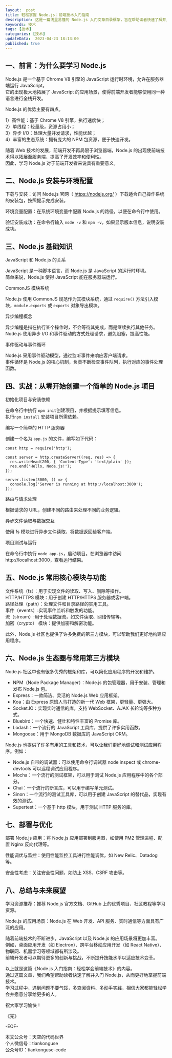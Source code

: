 ```yaml
---   
layout:  post  
title: 轻松掌握 Node.js：前端技术入门指南      
description: 这是一篇浅显易懂的 Node.js 入门文章目录框架，旨在帮助读者快速了解并入门 Node.js，从而更好地掌握前端技术。希望大家能轻松学会并愿意分享给更多的人。   
keywords: 技术  
tags: [技术]    
categories: [技术]  
updateData:  2023-04-23 18:13:00  
published: true  
---  
```



## 一、前言：为什么要学习 Node.js  


Node.js 是一个基于 Chrome V8 引擎的 JavaScript 运行时环境，允许在服务器端运行 JavaScript。  
它的出现极大地拓展了 JavaScript 的应用场景，使得前端开发者能够使用同一种语言进行全栈开发。  


Node.js 的优势主要有四点。  


1）高性能：基于 Chrome V8 引擎，执行速度快；  
2）单线程：轻量级，资源占用小；  
3）异步 I/O：处理大量并发请求，性能优越；  
4）丰富的生态系统：拥有庞大的 NPM 包资源，便于快速开发。  


随着 Web 技术的发展，前端开发不再局限于浏览器端，Node.js 的出现使前端技术得以拓展至服务端，提高了开发效率和便利性。  
因此，学习 Node.js 对于前端开发者来说具有重要意义。  


## 二、Node.js 安装与环境配置  


下载与安装：访问 Node.js 官网（ https://nodejs.org/ ）下载适合自己操作系统的安装包，按照提示完成安装。  


环境变量配置：在系统环境变量中配置 Node.js 的路径，以便在命令行中使用。  


验证安装成功：在命令行输入 `node -v` 和 `npm -v`，如果显示版本信息，说明安装成功。  


## 三、Node.js 基础知识  


JavaScript 和 Node.js 的关系  


JavaScript 是一种脚本语言，而 Node.js 是 JavaScript 的运行时环境。  
简单来说，Node.js 使得 JavaScript 能在服务器端运行。  


CommonJS 模块系统  


Node.js 使用 CommonJS 规范作为其模块系统，通过 `require()` 方法引入模块，`module.exports` 或 `exports` 对象导出模块。  


异步编程概念  


异步编程是指在执行某个操作时，不会等待其完成，而是继续执行其他任务。  
Node.js 使用异步 I/O 和事件驱动的方式处理请求，避免阻塞，提高性能。  


事件驱动与事件循环  


Node.js 采用事件驱动模型，通过监听事件来响应客户端请求。  
事件循环是 Node.js 的核心机制，负责不断检查事件队列，执行对应的事件处理函数。  


## 四、实战：从零开始创建一个简单的 Node.js 项目  


初始化项目与安装依赖  


在命令行中执行 `npm init`创建项目，并根据提示填写信息。  
执行`npm install` 安装项目所需依赖。



编写一个简单的 HTTP 服务器  


创建一个名为 `app.js` 的文件，编写如下代码：  


```
const http = require('http');

const server = http.createServer((req, res) => {
  res.writeHead(200, { 'Content-Type': 'text/plain' });
  res.end('Hello, Node.js!');
});

server.listen(3000, () => {
  console.log('Server is running at http://localhost:3000');
});
```


路由与请求处理  


根据请求的 URL，创建不同的路由来处理不同的业务逻辑。  



异步文件读取与数据交互  


使用 fs 模块进行异步文件读取，将数据返回给客户端。  


项目测试与运行  


在命令行中执行 `node app.js`，启动项目。在浏览器中访问 http://localhost:3000，查看运行结果。  


## 五、Node.js 常用核心模块与功能  


文件系统（fs）：用于实现文件的读取、写入、删除等操作。  
HTTP/HTTPS 模块：用于创建 HTTP/HTTPS 服务器或客户端。  
路径处理（path）：处理文件和目录路径的实用工具。  
事件（events）:实现事件监听和触发的功能。  
流（stream）:用于处理数据流，如文件读取、网络传输等。  
加密（crypto） 模块：提供加密和解密功能。


此外，Node.js 社区也提供了许多免费的第三方模块，可以帮助我们更好地构建应用程序。  


## 六、Node.js 生态圈与常用第三方模块


Node.js 社区中也有很多优秀的框架和库，可以简化应用程序的开发和维护。  


- NPM（Node Package Manager）：Node.js 的包管理器，用于安装、管理和发布 Node.js 包。  
- Express：一款简洁、灵活的 Node.js Web 应用框架。  
- Koa：由 Express 原班人马打造的新一代 Web 框架，更轻量、更强大。  
- Socket.IO：实现实时通信的库，支持 WebSocket、AJAX 长轮询等多种方式。  
- Bluebird：一个快速、健壮和特性丰富的 Promise 库。  
- Lodash：一个流行的 JavaScript 工具库，提供了许多实用函数。  
- Mongoose：用于 MongoDB 数据库的 JavaScript ORM。  


Node.js 也提供了许多有用的工具和技术，可以让我们更好地调试和测试应用程序。例如：  


- Node.js 自带的调试器：可以使用命令行调试器 node inspect 或 chrome-devtools 可以远程调试应用程序。  
- Mocha：一个流行的测试框架，可以用于测试 Node.js 应用程序中的各个部分。  
- Chai：一个流行的断言库，可以用于编写单元测试。  
- Sinon：一个流行的测试工具库，可以用于创建 JavaScript 的替代品，实现有效的测试。  
- Supertest：一个基于 http 模块，用于测试 HTTP 服务的库。  



## 七、部署与优化  


部署 Node.js 应用：将 Node.js 应用部署到服务器，如使用 PM2 管理进程、配置 Nginx 反向代理等。  


性能调优与监控：使用性能监控工具进行性能调优，如 New Relic、Datadog 等。  


安全性考虑：关注安全性问题，如防止 XSS、CSRF 攻击等。  


## 八、总结与未来展望


学习资源推荐：推荐 Node.js 官方文档、GitHub 上的优秀项目、社区教程等学习资源。  


Node.js 的应用场景：Node.js 在 Web 开发、API 服务、实时通信等方面具有广泛的应用。  


随着前端技术的不断进步，JavaScript 以及 Node.js 的应用场景将更加丰富。  
例如，桌面应用开发（如 Electron）、跨平台移动应用开发（如 React Native）、物联网、机器学习等领域都有所涉及。  
前端开发者可以期待更多的创新与挑战，不断提升技能水平以适应技术变革。  


以上就是这篇《Node.js 入门指南：轻松学会前端技术》的内容。  
通过这篇文章，我们希望帮助读者快速了解并入门 Node.js，从而更好地掌握前端技术。  
学习过程中，遇到问题不要气馁，多查阅资料、多动手实践，相信大家都能轻松学会并愿意分享给更多的人。  


祝大家学习愉快！  



《完》  


-EOF-  



本文公众号：天空的代码世界  
个人微信号：tiankonguse  
公众号ID：tiankonguse-code  
  

